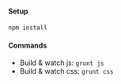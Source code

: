 #### Setup
```
npm install
```

#### Commands
- Build & watch js: `grunt js`
- Build & watch css: `grunt css`
